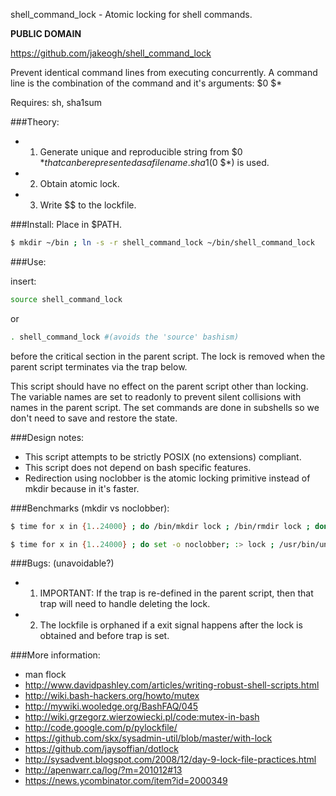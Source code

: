 shell_command_lock - Atomic locking for shell commands.

**PUBLIC DOMAIN**

https://github.com/jakeogh/shell_command_lock

Prevent identical command lines from executing concurrently. A command line is the combination of the command and it's arguments: $0 $*

Requires: sh, sha1sum

###Theory:

- 1. Generate unique and reproducible string from $0 $* that can be represented as a file name. sha1($0 $*) is used.
- 2. Obtain atomic lock.
- 3. Write $$ to the lockfile.

###Install: Place in $PATH.

```sh
$ mkdir ~/bin ; ln -s -r shell_command_lock ~/bin/shell_command_lock
```

###Use:

insert:
```sh
source shell_command_lock
```
or
```sh
. shell_command_lock #(avoids the 'source' bashism)
```
before the critical section in the parent script. The lock is removed when the parent script terminates via the trap below.

This script should have no effect on the parent script other than locking. The variable names are set to readonly to prevent silent collisions with names in the parent script. The set commands are done in subshells so we don't need to save and restore the state.

###Design notes:

- This script attempts to be strictly POSIX (no extensions) compliant.
- This script does not depend on bash specific features.
- Redirection using noclobber is the atomic locking primitive instead of mkdir because in it's faster.

###Benchmarks (mkdir vs noclobber):
``` sh
$ time for x in {1..24000} ; do /bin/mkdir lock ; /bin/rmdir lock ; done
```
```sh
$ time for x in {1..24000} ; do set -o noclobber; :> lock ; /usr/bin/unlink lock ; done
```

###Bugs: (unavoidable?)

- 1. IMPORTANT: If the trap is re-defined in the parent script, then that trap will need to handle deleting the lock.
- 2. The lockfile is orphaned if a exit signal happens after the lock is obtained and before trap is set.

###More information:

 - man flock
 - http://www.davidpashley.com/articles/writing-robust-shell-scripts.html
 - http://wiki.bash-hackers.org/howto/mutex
 - http://mywiki.wooledge.org/BashFAQ/045
 - http://wiki.grzegorz.wierzowiecki.pl/code:mutex-in-bash
 - http://code.google.com/p/pylockfile/
 - https://github.com/skx/sysadmin-util/blob/master/with-lock
 - https://github.com/jaysoffian/dotlock
 - http://sysadvent.blogspot.com/2008/12/day-9-lock-file-practices.html
 - http://apenwarr.ca/log/?m=201012#13
 - https://news.ycombinator.com/item?id=2000349

